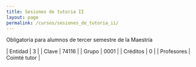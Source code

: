 ```yaml
---
title: Sesiones de tutoria II
layout: page
permalink: /cursos/sesiones_de_tutoria_ii/
---
```




Obligatoria para alumnos de tercer semestre de la Maestría

| Entidad | 3 |
| Clave | 74116 |
| Grupo | 0001 |
| Créditos | 0 |
| Profesores | Coimté tutor |

